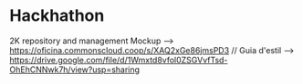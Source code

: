 # Hackhathon
2K repository and management
Mockup --> https://oficina.commonscloud.coop/s/XAQ2xGe86jmsPD3
//  Guia d'estil --> https://drive.google.com/file/d/1Wmxtd8vfol0ZSGVvfTsd-OhEhCNNwk7h/view?usp=sharing
